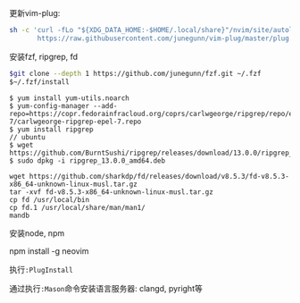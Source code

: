 
更新vim-plug:
```bash
sh -c 'curl -fLo "${XDG_DATA_HOME:-$HOME/.local/share}"/nvim/site/autoload/plug.vim --create-dirs \
       https://raw.githubusercontent.com/junegunn/vim-plug/master/plug.vim'
```

安装fzf, ripgrep, fd

```bash
$git clone --depth 1 https://github.com/junegunn/fzf.git ~/.fzf
$~/.fzf/install
```

```
$ yum install yum-utils.noarch
$ yum-config-manager --add-repo=https://copr.fedorainfracloud.org/coprs/carlwgeorge/ripgrep/repo/epel-7/carlwgeorge-ripgrep-epel-7.repo
$ yum install ripgrep
// ubuntu
$ wget https://github.com/BurntSushi/ripgrep/releases/download/13.0.0/ripgrep_13.0.0_amd64.deb
$ sudo dpkg -i ripgrep_13.0.0_amd64.deb
```


```
wget https://github.com/sharkdp/fd/releases/download/v8.5.3/fd-v8.5.3-x86_64-unknown-linux-musl.tar.gz
tar -xvf fd-v8.5.3-x86_64-unknown-linux-musl.tar.gz
cp fd /usr/local/bin
cp fd.1 /usr/local/share/man/man1/
mandb
```


安装node, npm

npm install -g neovim



执行`:PlugInstall`


通过执行`:Mason`命令安装语言服务器: clangd, pyright等


